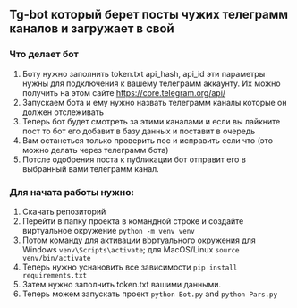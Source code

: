 ## Tg-bot который берет посты чужих телеграмм каналов и загружает в свой

### Что делает бот
1. Боту нужно заполнить token.txt api_hash, api_id эти параметры нужны для подключения к вашему телеграмм аккаунту. Их можно получить на этом сайте https://core.telegram.org/api/
2. Запускаем бота и ему нужно назвать телеграмм каналы которые он должен отслеживать
3. Теперь бот будет смотреть за этими каналами и если вы лайкните пост то бот его добавит в базу данных и поставит в очередь
4. Вам останеться только проверить пос и исправить если что (это можно делать через телеграмм бота)
5. Потсле одобрения поста к публикации бот отправит его в выбранный вами телеграмм канал.

### Для начата работы нужно:
1. Скачать репозиторий
2. Перейти в папку проекта в командной строке и создайте виртуальное окружение `python -m venv venv`
3. Потом команду для активации вbртуального окружения для Windows `venv\Scripts\activate`; для MacOS/Linux `source venv/bin/activate`
4. Теперь нужно уснановить все зависимости `pip install requirements.txt`
5. Затем нужно заполнить token.txt вашими данными.
6. Теперь можем запускать проект `python Bot.py` and `python Pars.py`
